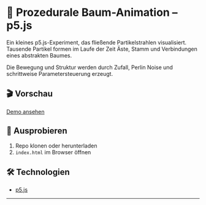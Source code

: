# 🌿 Prozedurale Baum-Animation – p5.js

Ein kleines p5.js-Experiment, das fließende Partikelstrahlen visualisiert.
Tausende Partikel formen im Laufe der Zeit Äste, Stamm und Verbindungen eines abstrakten Baumes.

Die Bewegung und Struktur werden durch Zufall, Perlin Noise und schrittweise Parametersteuerung erzeugt.

## 🎬 Vorschau

[Demo ansehen](preview.mov)

## 🚀 Ausprobieren

1. Repo klonen oder herunterladen
2. `index.html` im Browser öffnen

## 🛠️ Technologien

- [p5.js](https://p5js.org/)

---
